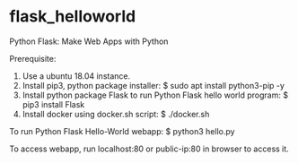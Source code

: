 # flask_helloworld
Python Flask: Make Web Apps with Python

Prerequisite:
1. Use a ubuntu 18.04 instance.
2. Install pip3, python package installer: 
	$ sudo apt install python3-pip -y
3. Install python package Flask to run Python Flask hello world program:
	$ pip3 install Flask
4. Install docker using docker.sh script:
	$ ./docker.sh


To run Python Flask Hello-World webapp:
$ python3 hello.py

To access webapp, run localhost:80 or public-ip:80 in browser to access it.
